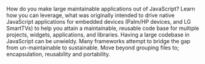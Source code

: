 How do you make large maintainable applications out of JavaScript? Learn how you can leverage, what was originally intended to drive native JavaScript applications for embedded devices (Palm/HP devices, and LG SmartTVs) to help you attain a maintainable, reusable code base for multiple projects, widgets, applications, and libraries. Having a large codebase in JavaScript can be unwieldy. Many frameworks attempt to bridge the gap from un-maintainable to sustainable. Move beyond grouping files to; encapsulation, reusability and portability.